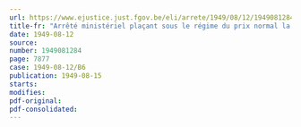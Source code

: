 ```yaml
---
url: https://www.ejustice.just.fgov.be/eli/arrete/1949/08/12/1949081284/justel
title-fr: "Arrêté ministériel plaçant sous le régime du prix normal la farine de froment, les sous-produits de meunerie, le pain mélange, le pain au lait, le pain français et les petits pains"
date: 1949-08-12
source:
number: 1949081284
page: 7877
case: 1949-08-12/B6
publication: 1949-08-15
starts:
modifies:
pdf-original:
pdf-consolidated:
---
```


